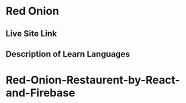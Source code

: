 # Red Onion

## Live Site Link


## Description of Learn Languages

# Red-Onion-Restaurent-by-React-and-Firebase
